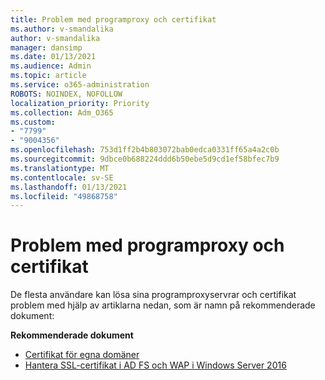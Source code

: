 ```yaml
---
title: Problem med programproxy och certifikat
ms.author: v-smandalika
author: v-smandalika
manager: dansimp
ms.date: 01/13/2021
ms.audience: Admin
ms.topic: article
ms.service: o365-administration
ROBOTS: NOINDEX, NOFOLLOW
localization_priority: Priority
ms.collection: Adm_O365
ms.custom:
- "7799"
- "9004356"
ms.openlocfilehash: 753d1ff2b4b803072bab0edca0331ff65a4a2c0b
ms.sourcegitcommit: 9dbce0b688224ddd6b50ebe5d9cd1ef58bfec7b9
ms.translationtype: MT
ms.contentlocale: sv-SE
ms.lasthandoff: 01/13/2021
ms.locfileid: "49868758"
---
```

# <a name="application-proxy-and-certificate-issues"></a>Problem med programproxy och certifikat

De flesta användare kan lösa sina programproxyservrar och certifikat problem med hjälp av artiklarna nedan, som är namn på rekommenderade dokument:

**Rekommenderade dokument**

- [Certifikat för egna domäner](https://docs.microsoft.com/azure/active-directory/manage-apps/application-proxy-configure-custom-domain#certificates-for-custom-domains)
- [Hantera SSL-certifikat i AD FS och WAP i Windows Server 2016](https://docs.microsoft.com/windows-server/identity/ad-fs/operations/manage-ssl-certificates-ad-fs-wap)


